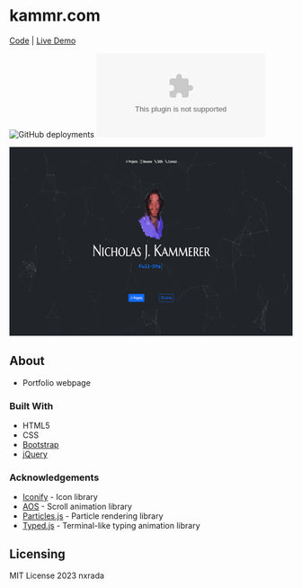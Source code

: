 # kammr.com
[Code](https://github.com/kammererN/kammr.com)  |  [Live Demo](https://www.kammr.com)

![GitHub deployments](https://img.shields.io/github/deployments/kammererN/kammr.com/github-pages?style=plastic&logo=github)
![GitHub](https://img.shields.io/github/license/kammererN/kammr.com?style=plastic)


![Landing page screenshot.](assets/img/projects/portfolio-page-screenshot.png)

## About 
- Portfolio webpage

### Built With

- HTML5
- CSS
- [Bootstrap](https://getbootstrap.com)
- [jQuery](https://jquery.com)

### Acknowledgements
 
- [Iconify](https://iconify.design/) -  Icon library
- [AOS](https://github.com/michalsnik/aos) - Scroll animation library
- [Particles.js](https://github.com/VincentGarreau/particles.js/) - Particle rendering library
- [Typed.js](https://github.com/mattboldt/typed.js/) - Terminal-like typing animation library


## Licensing 

MIT License 2023 nxrada
